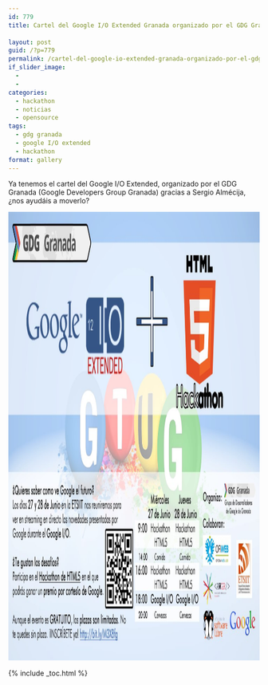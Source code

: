 ```yaml
---
id: 779
title: Cartel del Google I/O Extended Granada organizado por el GDG Granada

layout: post
guid: /?p=779
permalink: /cartel-del-google-io-extended-granada-organizado-por-el-gdg-granada/
if_slider_image:
  - 
  - 
categories:
  - hackathon
  - noticias
  - opensource
tags:
  - gdg granada
  - google I/O extended
  - hackathon
format: gallery
---
```

Ya tenemos el cartel del Google I/O Extended, organizado por el GDG Granada (Google Developers Group Granada) gracias a Sergio Almécija, ¿nos ayudáis a moverlo?

[<img src="/images/2012/06/gdg1.jpg" alt="" title="gdg" width="1440" height="900" class="aligncenter size-full wp-image-780" />][1]



 [1]: /images/2012/06/gdg1.jpg

{% include _toc.html %}
